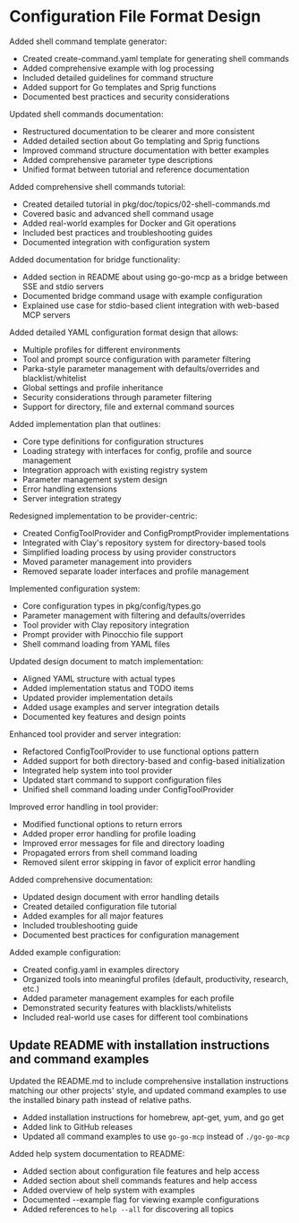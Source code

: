 # Configuration File Format Design

Added shell command template generator:
- Created create-command.yaml template for generating shell commands
- Added comprehensive example with log processing
- Included detailed guidelines for command structure
- Added support for Go templates and Sprig functions
- Documented best practices and security considerations

Updated shell commands documentation:
- Restructured documentation to be clearer and more consistent
- Added detailed section about Go templating and Sprig functions
- Improved command structure documentation with better examples
- Added comprehensive parameter type descriptions
- Unified format between tutorial and reference documentation

Added comprehensive shell commands tutorial:
- Created detailed tutorial in pkg/doc/topics/02-shell-commands.md
- Covered basic and advanced shell command usage
- Added real-world examples for Docker and Git operations
- Included best practices and troubleshooting guides
- Documented integration with configuration system

Added documentation for bridge functionality:
- Added section in README about using go-go-mcp as a bridge between SSE and stdio servers
- Documented bridge command usage with example configuration
- Explained use case for stdio-based client integration with web-based MCP servers

Added detailed YAML configuration format design that allows:
- Multiple profiles for different environments
- Tool and prompt source configuration with parameter filtering
- Parka-style parameter management with defaults/overrides and blacklist/whitelist
- Global settings and profile inheritance
- Security considerations through parameter filtering
- Support for directory, file and external command sources 

Added implementation plan that outlines:
- Core type definitions for configuration structures
- Loading strategy with interfaces for config, profile and source management
- Integration approach with existing registry system
- Parameter management system design
- Error handling extensions
- Server integration strategy 

Redesigned implementation to be provider-centric:
- Created ConfigToolProvider and ConfigPromptProvider implementations
- Integrated with Clay's repository system for directory-based tools
- Simplified loading process by using provider constructors
- Moved parameter management into providers
- Removed separate loader interfaces and profile management 

Implemented configuration system:
- Core configuration types in pkg/config/types.go
- Parameter management with filtering and defaults/overrides
- Tool provider with Clay repository integration
- Prompt provider with Pinocchio file support
- Shell command loading from YAML files 

Updated design document to match implementation:
- Aligned YAML structure with actual types
- Added implementation status and TODO items
- Updated provider implementation details
- Added usage examples and server integration details
- Documented key features and design points 

Enhanced tool provider and server integration:
- Refactored ConfigToolProvider to use functional options pattern
- Added support for both directory-based and config-based initialization
- Integrated help system into tool provider
- Updated start command to support configuration files
- Unified shell command loading under ConfigToolProvider 

Improved error handling in tool provider:
- Modified functional options to return errors
- Added proper error handling for profile loading
- Improved error messages for file and directory loading
- Propagated errors from shell command loading
- Removed silent error skipping in favor of explicit error handling 

Added comprehensive documentation:
- Updated design document with error handling details
- Created detailed configuration file tutorial
- Added examples for all major features
- Included troubleshooting guide
- Documented best practices for configuration management 

Added example configuration:
- Created config.yaml in examples directory
- Organized tools into meaningful profiles (default, productivity, research, etc.)
- Added parameter management examples for each profile
- Demonstrated security features with blacklists/whitelists
- Included real-world use cases for different tool combinations 

## Update README with installation instructions and command examples

Updated the README.md to include comprehensive installation instructions matching our other projects' style, and updated command examples to use the installed binary path instead of relative paths.

- Added installation instructions for homebrew, apt-get, yum, and go get
- Added link to GitHub releases
- Updated all command examples to use `go-go-mcp` instead of `./go-go-mcp` 

Added help system documentation to README:
- Added section about configuration file features and help access
- Added section about shell commands features and help access
- Added overview of help system with examples
- Documented --example flag for viewing example configurations
- Added references to `help --all` for discovering all topics 